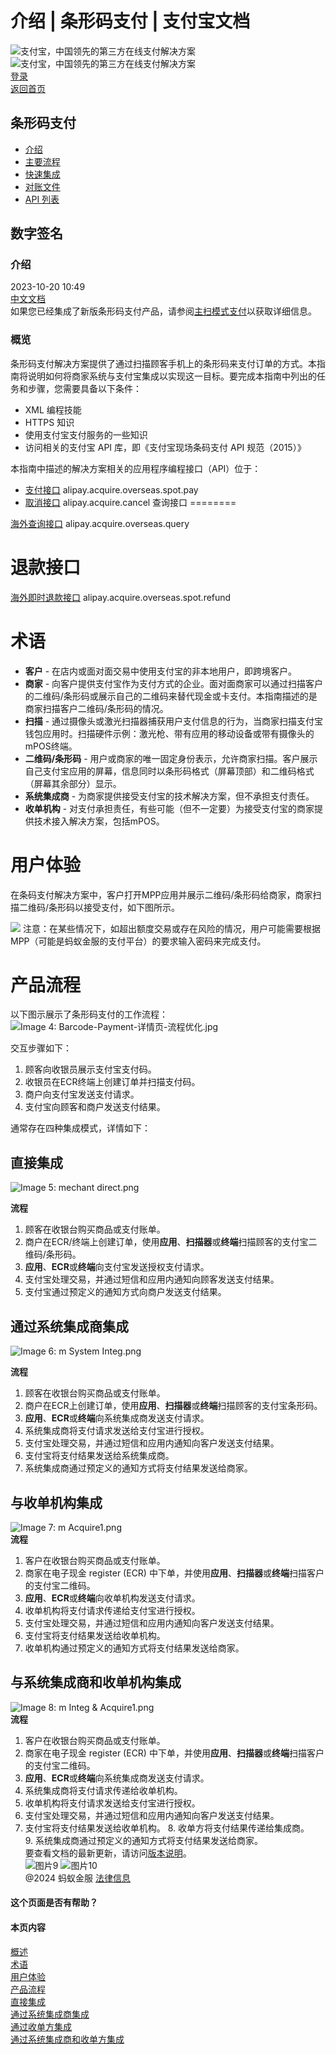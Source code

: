 # 介绍 | 条形码支付 | 支付宝文档
![支付宝，中国领先的第三方在线支付解决方案](https://ac.alipay.com/storage/2024/3/26/d66c43c0-440d-4c97-9976-f2028a2c8c5e.svg) ![支付宝，中国领先的第三方在线支付解决方案](https://ac.alipay.com/storage/2024/3/26/a48bd336-aea0-4f16-bf83-616eacbb4434.svg)  
[登录](https://global.alipay.com/ilogin/account_login.htm?goto=https%3A%2F%2Fglobal.alipay.com%2Fdocs%2Fac%2Fglobalbarcode%2Fintroduction)  
[返回首页](../../)  
## 条形码支付
- [介绍](/docs/ac/globalbarcode/introduction)
- [主要流程](/docs/ac/globalbarcode/mainflow)
- [快速集成](/docs/ac/globalbarcode/integration)
- [对账文件](/docs/ac/globalbarcode/reconciliation)
- [API 列表](/docs/ac/globalbarcode/api)  
## 数字签名
### 介绍
2023-10-20 10:49  
[中文文档](https://global.alipay.com/doc/barcode_cn/intro)  
如果您已经集成了新版条形码支付产品，请参阅[主扫模式支付](https://global.alipay.com/doc/ams_upm/introduction)以获取详细信息。  
### 概览
条形码支付解决方案提供了通过扫描顾客手机上的条形码来支付订单的方式。本指南将说明如何将商家系统与支付宝集成以实现这一目标。要完成本指南中列出的任务和步骤，您需要具备以下条件：
- XML 编程技能
- HTTPS 知识
- 使用支付宝支付服务的一些知识
- 访问相关的支付宝 API 库，即《支付宝现场条码支付 API 规范（2015）》

本指南中描述的解决方案相关的应用程序编程接口（API）位于：
- [支付接口](https://global.alipay.com/doc/global/spot_pay) alipay.acquire.overseas.spot.pay
- [取消接口](https://global.alipay.com/doc/global/acquire_cancel) alipay.acquire.cancel
查询接口
========

[海外查询接口](https://global.alipay.com/doc/global/overseas_query) alipay.acquire.overseas.query

退款接口
========

[海外即时退款接口](https://global.alipay.com/doc/global/spot_refund) alipay.acquire.overseas.spot.refund

术语
====

*   **客户** - 在店内或面对面交易中使用支付宝的非本地用户，即跨境客户。
*   **商家** - 向客户提供支付宝作为支付方式的企业。面对面商家可以通过扫描客户的二维码/条形码或展示自己的二维码来替代现金或卡支付。本指南描述的是商家扫描客户二维码/条形码的情况。
*   **扫描** - 通过摄像头或激光扫描器捕获用户支付信息的行为，当商家扫描支付宝钱包应用时。扫描硬件示例：激光枪、带有应用的移动设备或带有摄像头的mPOS终端。
*   **二维码/条形码** - 用户或商家的唯一固定身份表示，允许商家扫描。客户展示自己支付宝应用的屏幕，信息同时以条形码格式（屏幕顶部）和二维码格式（屏幕其余部分）显示。
*   **系统集成商** - 为商家提供接受支付宝的技术解决方案，但不承担支付责任。
*   **收单机构** - 对支付承担责任，有些可能（但不一定要）为接受支付宝的商家提供技术接入解决方案，包括mPOS。

用户体验
==========

在条码支付解决方案中，客户打开MPP应用并展示二维码/条形码给商家，商家扫描二维码/条形码以接受支付，如下图所示。

![](https://idocs-assets.marmot-cloud.com/storage/idocs87c36dc8dac653c1/1696950621450-4fca9aed-769d-4918-b1c4-39ffec38499a.png)
注意：在某些情况下，如超出额度交易或存在风险的情况，用户可能需要根据MPP（可能是蚂蚁金服的支付平台）的要求输入密码来完成支付。

产品流程
==========

以下图示展示了条形码支付的工作流程：
![Image 4: Barcode-Payment-详情页-流程优化.jpg](https://idocs-assets.marmot-cloud.com/storage/idocs87c36dc8dac653c1/1589868958152-8edde48a-42c5-4227-bd3c-a2208da436f7.jpeg)

交互步骤如下：
1. 顾客向收银员展示支付宝支付码。
2. 收银员在ECR终端上创建订单并扫描支付码。
3. 商户向支付宝发送支付请求。
4. 支付宝向顾客和商户发送支付结果。

通常存在四种集成模式，详情如下：

直接集成
----------

![Image 5: mechant direct.png](https://idocs-assets.marmot-cloud.com/storage/idocs87c36dc8dac653c1/1589868958550-04c26775-33f0-4083-8a54-c3f73c0d1100.png)

**流程**
1. 顾客在收银台购买商品或支付账单。
2. 商户在ECR/终端上创建订单，使用**应用**、**扫描器**或**终端**扫描顾客的支付宝二维码/条形码。
3. **应用**、**ECR**或**终端**向支付宝发送授权支付请求。
4. 支付宝处理交易，并通过短信和应用内通知向顾客发送支付结果。
5. 支付宝通过预定义的通知方式向商户发送支付结果。

通过系统集成商集成
--------------------

![Image 6: m System Integ.png](https://idocs-assets.marmot-cloud.com/storage/idocs87c36dc8dac653c1/1589868958716-132b50c1-b79a-4dce-9d45-3a2e8b44b7c8.png)

**流程**
1. 顾客在收银台购买商品或支付账单。
2. 商户在ECR上创建订单，使用**应用**、**扫描器**或**终端**扫描顾客的支付宝条形码。
3. **应用**、**ECR**或**终端**向系统集成商发送支付请求。
4. 系统集成商将支付请求发送给支付宝进行授权。
5. 支付宝处理交易，并通过短信和应用内通知向客户发送支付结果。
6. 支付宝将支付结果发送给系统集成商。
7. 系统集成商通过预定义的通知方式将支付结果发送给商家。

与收单机构集成
----------------
![Image 7: m Acquire1.png](https://idocs-assets.marmot-cloud.com/storage/idocs87c36dc8dac653c1/1589868959029-e57c2777-63df-4e7e-827f-c920c8189261.png)  
**流程**
1. 客户在收银台购买商品或支付账单。
2. 商家在电子现金 register (ECR) 中下单，并使用**应用**、**扫描器**或**终端**扫描客户的支付宝二维码。
3. **应用**、**ECR**或**终端**向收单机构发送支付请求。
4. 收单机构将支付请求传递给支付宝进行授权。
5. 支付宝处理交易，并通过短信和应用内通知向客户发送支付结果。
6. 支付宝将支付结果发送给收单机构。
7. 收单机构通过预定义的通知方式将支付结果发送给商家。

与系统集成商和收单机构集成
----------------------------
![Image 8: m Integ & Acquire1.png](https://idocs-assets.marmot-cloud.com/storage/idocs87c36dc8dac653c1/1589868959172-8ad712b5-ccde-4d97-9d47-aedef3d5f8f2.png)  
**流程**
1. 客户在收银台购买商品或支付账单。
2. 商家在电子现金 register (ECR) 中下单，并使用**应用**、**扫描器**或**终端**扫描客户的支付宝二维码。
3. **应用**、**ECR**或**终端**向系统集成商发送支付请求。
4. 系统集成商将支付请求传递给收单机构。
5. 收单机构将支付请求发送给支付宝进行授权。
6. 支付宝处理交易，并通过短信和应用内通知向客户发送支付结果。
7. 支付宝将支付结果发送给收单机构。
8\. 收单方将支付结果传递给集成商。  
9\. 系统集成商通过预定义的通知方式将支付结果发送给商家。  
要查看文档的最新更新，请访问[版本说明](https://global.alipay.com/docs/releasenotes)。  
![图片9](https://ac.alipay.com/storage/2021/5/20/19b2c126-9442-4f16-8f20-e539b1db482a.png) ![图片10](https://ac.alipay.com/storage/2021/5/20/e9f3f154-dbf0-455f-89f0-b3d4e0c14481.png)  
@2024 蚂蚁金服 [法律信息](https://global.alipay.com/docs/ac/platform/membership)  
#### 这个页面是否有帮助？  
#### 本页内容  
[概述](#Overview "概述")  
[术语](#Terms "术语")  
[用户体验](#3fda4231 "用户体验")  
[产品流程](#e7bb1094 "产品流程")  
[直接集成](#a9f60aeb "直接集成")  
[通过系统集成商集成](#86cd03ef "通过系统集成商集成")  
[通过收单方集成](#9953d2e2 "通过收单方集成")  
[通过系统集成商和收单方集成](#3b21c779 "通过系统集成商和收单方集成")